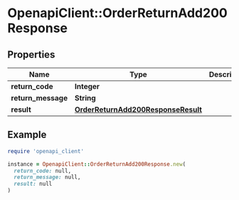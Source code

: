 # OpenapiClient::OrderReturnAdd200Response

## Properties

| Name | Type | Description | Notes |
| ---- | ---- | ----------- | ----- |
| **return_code** | **Integer** |  | [optional] |
| **return_message** | **String** |  | [optional] |
| **result** | [**OrderReturnAdd200ResponseResult**](OrderReturnAdd200ResponseResult.md) |  | [optional] |

## Example

```ruby
require 'openapi_client'

instance = OpenapiClient::OrderReturnAdd200Response.new(
  return_code: null,
  return_message: null,
  result: null
)
```

